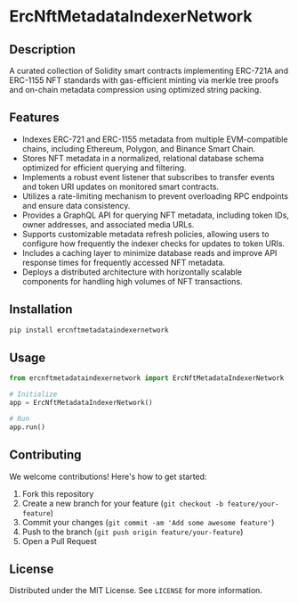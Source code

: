 # ErcNftMetadataIndexerNetwork

## Description

A curated collection of Solidity smart contracts implementing ERC-721A and ERC-1155 NFT standards with gas-efficient minting via merkle tree proofs and on-chain metadata compression using optimized string packing.

## Features

- Indexes ERC-721 and ERC-1155 metadata from multiple EVM-compatible chains, including Ethereum, Polygon, and Binance Smart Chain.
- Stores NFT metadata in a normalized, relational database schema optimized for efficient querying and filtering.
- Implements a robust event listener that subscribes to transfer events and token URI updates on monitored smart contracts.
- Utilizes a rate-limiting mechanism to prevent overloading RPC endpoints and ensure data consistency.
- Provides a GraphQL API for querying NFT metadata, including token IDs, owner addresses, and associated media URLs.
- Supports customizable metadata refresh policies, allowing users to configure how frequently the indexer checks for updates to token URIs.
- Includes a caching layer to minimize database reads and improve API response times for frequently accessed NFT metadata.
- Deploys a distributed architecture with horizontally scalable components for handling high volumes of NFT transactions.
## Installation

```bash
pip install ercnftmetadataindexernetwork
```

## Usage

```python
from ercnftmetadataindexernetwork import ErcNftMetadataIndexerNetwork

# Initialize
app = ErcNftMetadataIndexerNetwork()

# Run
app.run()
```

## Contributing

We welcome contributions! Here's how to get started:

1. Fork this repository
2. Create a new branch for your feature (`git checkout -b feature/your-feature`)
3. Commit your changes (`git commit -am 'Add some awesome feature'`)
4. Push to the branch (`git push origin feature/your-feature`)
5. Open a Pull Request

## License

Distributed under the MIT License. See `LICENSE` for more information.

